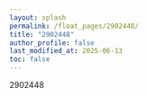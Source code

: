 ```yaml
---
layout: splash
permalink: /float_pages/2902448/
title: "2902448"
author_profile: false
last_modified_at: 2025-06-13
toc: false
---
```

 
2902448
